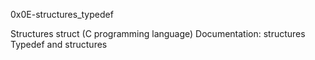 0x0E-structures_typedef

Structures
struct (C programming language)
Documentation: structures
Typedef and structures

